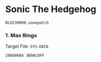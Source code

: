#  Sonic The Hedgehog 

`BLUS30008.savepatch`

### 1. Max Rings

Target File: `SYS-DATA`

```
20000084 3B9AC9FF
```

